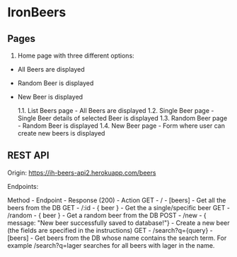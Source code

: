 # IronBeers

## Pages

1. Home page with three different options:

- All Beers are displayed
- Random Beer is displayed
- New Beer is displayed

  1.1. List Beers page - All Beers are displayed
  1.2. Single Beer page - Single Beer details of selected Beer is displayed
  1.3. Random Beer page - Random Beer is displayed
  1.4. New Beer page - Form where user can create new beers is displayed

## REST API

Origin: https://ih-beers-api2.herokuapp.com/beers

Endpoints:

Method - Endpoint - Response (200) - Action
GET - / - [beers] - Get all the beers from the DB
GET - /:id - { beer } - Get the a single/specific beer
GET - /random - { beer } - Get a random beer from the DB
POST - /new - { message: "New beer successfully saved to database!"} - Create a new beer (the fields are specified in the instructions)
GET - /search?q={query} - [beers] - Get beers from the DB whose name contains the search term. For example /search?q=lager searches for all beers with lager in the name.
